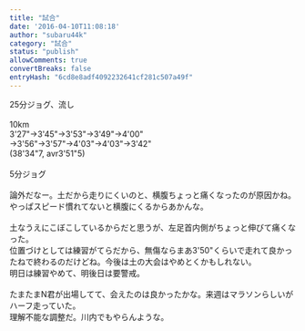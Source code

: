 ```yaml
---
title: "試合"
date: '2016-04-10T11:08:18'
author: "subaru44k"
category: "試合"
status: "publish"
allowComments: true
convertBreaks: false
entryHash: "6cd8e8adf4092232641cf281c507a49f"
---
```

25分ジョグ、流し<br>
<br>
10km<br>
3'27"→3'45"→3'53"→3'49"→4'00"<br>
→3'56"→3'57"→4'03"→4'03"→3'42"<br>
(38'34"7, avr3'51"5)<br>
<br>
5分ジョグ<br>
<br>
論外だなー。土だから走りにくいのと、横腹ちょっと痛くなったのが原因かね。<br>
やっぱスピード慣れてないと横腹にくるからあかんな。<br>
<br>
土なうえにこぼこしているからだと思うが、左足首内側がちょっと伸びて痛くなった。<br>
位置づけとしては練習がてらだから、無傷ならまあ3'50"くらいで走れて良かったねで終わるのだけどね。今後は土の大会はやめとくかもしれない。<br>
明日は練習やめて、明後日は要警戒。<br>
<br>
たまたまN君が出場してて、会えたのは良かったかな。来週はマラソンらしいがハーフ走っていた。<br>
理解不能な調整だ。川内でもやらんような。
